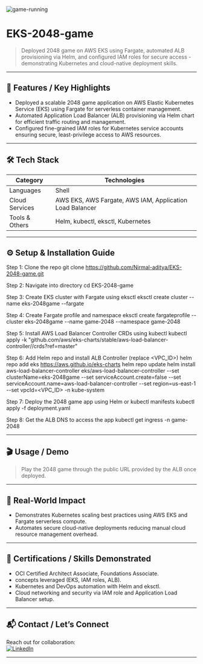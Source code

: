 ![game-running](https://github.com/user-attachments/assets/51042130-9835-4cc5-9995-28e194eebaa2)
# EKS-2048-game
> Deployed 2048 game on AWS EKS using Fargate, automated ALB provisioning via Helm, and configured IAM roles for secure access - demonstrating Kubernetes and cloud-native deployment skills.

---

## 🚀 Features / Key Highlights
- Deployed a scalable 2048 game application on AWS Elastic Kubernetes Service (EKS) using Fargate for serverless container management.
- Automated Application Load Balancer (ALB) provisioning via Helm chart for efficient traffic routing and management.
- Configured fine-grained IAM roles for Kubernetes service accounts ensuring secure, least-privilege access to AWS resources.

---

## 🛠️ Tech Stack
| Category        | Technologies                                              |
|-----------------|-----------------------------------------------------------|
| Languages       | Shell                                                     |
| Cloud Services  | AWS EKS, AWS Fargate, AWS IAM, Application Load Balancer  |
| Tools & Others  | Helm, kubectl, eksctl, Kubernetes                         |

---

## ⚙️ Setup & Installation Guide

Step 1: Clone the repo
git clone https://github.com/Nirmal-aditya/EKS-2048-game.git

Step 2: Navigate into directory
cd EKS-2048-game

Step 3: Create EKS cluster with Fargate using eksctl
eksctl create cluster --name eks-2048game --fargate

Step 4: Create Fargate profile and namespace
eksctl create fargateprofile --cluster eks-2048game --name game-2048 --namespace game-2048

Step 5: Install AWS Load Balancer Controller CRDs using kubectl
kubectl apply -k "github.com/aws/eks-charts/stable/aws-load-balancer-controller//crds?ref=master"

Step 6: Add Helm repo and install ALB Controller (replace <VPC_ID>)
helm repo add eks https://aws.github.io/eks-charts
helm repo update
helm install aws-load-balancer-controller eks/aws-load-balancer-controller
--set clusterName=eks-2048game
--set serviceAccount.create=false
--set serviceAccount.name=aws-load-balancer-controller
--set region=us-east-1
--set vpcId=<VPC_ID>
-n kube-system

Step 7: Deploy the 2048 game app using Helm or kubectl manifests
kubectl apply -f deployment.yaml

Step 8: Get the ALB DNS to access the app
kubectl get ingress -n game-2048

---

## 🎬 Usage / Demo
> Play the 2048 game through the public URL provided by the ALB once deployed.

---

## 🌟 Real-World Impact
- Demonstrates Kubernetes scaling best practices using AWS EKS and Fargate serverless compute.
- Automates secure cloud-native deployments reducing manual cloud resource management overhead.

---

## 🎯 Certifications / Skills Demonstrated
- OCI Certified Architect Associate, Foundations Associate.
- concepts leveraged (EKS, IAM roles, ALB).
- Kubernetes and DevOps automation with Helm and eksctl.
- Cloud networking and security via IAM role and Application Load Balancer setup.

---

## 📬 Contact / Let’s Connect
Reach out for collaboration:  
[![LinkedIn](https://img.shields.io/badge/LinkedIn-Profile-blue?logo=linkedin)](https://www.linkedin.com/in/nirmaladitya)


---
